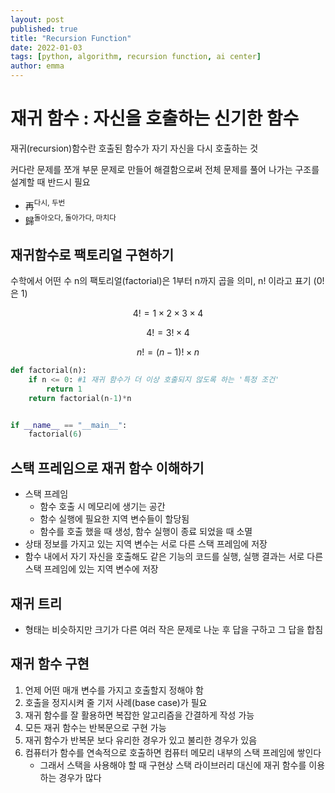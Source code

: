 ```yaml
---
layout: post
published: true
title: "Recursion Function"
date: 2022-01-03
tags: [python, algorithm, recursion function, ai center]
author: emma
---
```

# 재귀 함수 : 자신을 호출하는 신기한 함수
재귀(recursion)함수란 호출된 함수가 자기 자신을 다시 호출하는 것

커다란 문제를 쪼개 부문 문제로 만들어 해결함으로써 전체 문제를 풀어 나가는 구조를 설계할 때 반드시 필요

- 再<sup>다시, 두번</sup>
- 歸<sup>돌아오다, 돌아가다, 마치다</sup> 

## 재귀함수로 팩토리얼 구현하기
수학에서 어떤 수 n의 팩토리얼(factorial)은 1부터 n까지 곱을 의미, n! 이라고 표기
(0! 은 1)


$$ 4! = 1 \times 2 \times 3 \times 4 $$

$$ 4! = 3! \times 4 $$

$$ n! = (n-1)! \times n $$ 


```python
def factorial(n):
    if n <= 0: #1 재귀 함수가 더 이상 호출되지 않도록 하는 '특정 조건'
        return 1
    return factorial(n-1)*n


if __name__ == "__main__":
    factorial(6)
```

## 스택 프레임으로 재귀 함수 이해하기
- 스택 프레임
  - 함수 호출 시 메모리에 생기는 공간
  - 함수 실행에 필요한 지역 변수들이 할당됨
  - 함수를 호출 했을 때 생성, 함수 실행이 종료 되었을 때 소멸
- 상태 정보를 가지고 있는 지역 변수는 서로 다른 스택 프레임에 저장
- 함수 내에서 자기 자신을 호출해도 같은 기능의 코드를 실행, 실행 결과는 서로 다른 스택 프레임에 있는 지역 변수에 저장

## 재귀 트리
- 형태는 비슷하지만 크기가 다른 여러 작은 문제로 나눈 후 답을 구하고 그 답을 합침


## 재귀 함수 구현
1. 언제 어떤 매개 변수를 가지고 호출할지 정해야 함
2. 호출을 정지시켜 줄 기저 사례(base case)가 필요
3. 재귀 함수를 잘 활용하면 복잡한 알고리즘을 간결하게 작성 가능
4. 모든 재귀 함수는 반복문으로 구현 가능
5. 재귀 함수가 반복문 보다 유리한 경우가 있고 불리한 경우가 있음
6. 컴퓨터가 함수를 연속적으로 호출하면 컴퓨터 메모리 내부의 스택 프레임에 쌓인다
   - 그래서 스택을 사용해야 할 때 구현상 스택 라이브러리 대신에 재귀 함수를 이용하는 경우가 많다